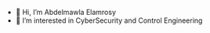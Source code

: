 - 👋 Hi, I’m Abdelmawla Elamrosy
- 👀 I’m interested in CyberSecurity and Control Engineering


<!---
abdooelamrosy/abdooelamrosy is a ✨ special ✨ repository because its `README.md` (this file) appears on your GitHub profile.
You can click the Preview link to take a look at your changes.
--->
